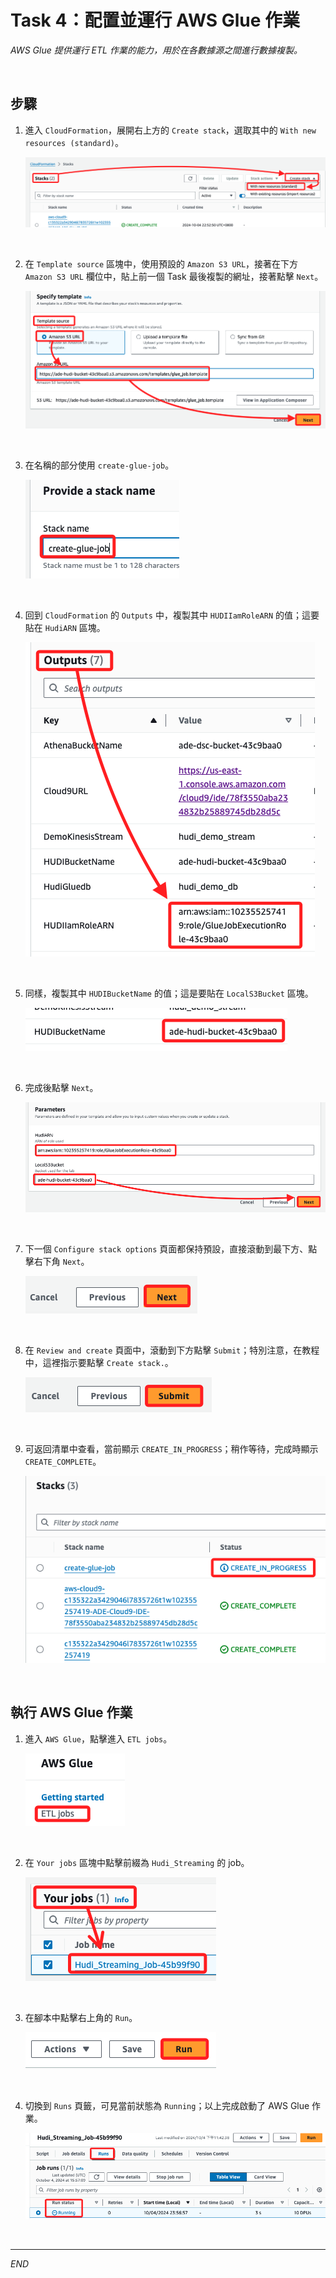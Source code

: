 # Task 4：配置並運行 AWS Glue 作業

_AWS Glue 提供運行 ETL 作業的能力，用於在各數據源之間進行數據複製。_

<br>

## 步驟

1. 進入 `CloudFormation`，展開右上方的 `Create stack`，選取其中的 `With new resources (standard)`。

    ![](images/img_26.png)

<br>

2. 在 `Template source` 區塊中，使用預設的 `Amazon S3 URL`，接著在下方 `Amazon S3 URL` 欄位中，貼上前一個 Task 最後複製的網址，接著點擊 `Next`。

    ![](images/img_27.png)

<br>

3. 在名稱的部分使用 `create-glue-job`。

    ![](images/img_28.png)

<br>

4. 回到 `CloudFormation` 的 `Outputs` 中，複製其中 `HUDIIamRoleARN` 的值；這要貼在 `HudiARN` 區塊。

    ![](images/img_29.png)

<br>

5. 同樣，複製其中 `HUDIBucketName` 的值；這是要貼在 `LocalS3Bucket` 區塊。

    ![](images/img_30.png)

<br>

6. 完成後點擊 `Next`。

    ![](images/img_31.png)

<br>

7. 下一個 `Configure stack options` 頁面都保持預設，直接滾動到最下方、點擊右下角 `Next`。

    ![](images/img_32.png)

<br>

8. 在 `Review and create` 頁面中，滾動到下方點擊 `Submit`；特別注意，在教程中，這裡指示要點擊 `Create stack.`。

    ![](images/img_33.png)

<br>

9. 可返回清單中查看，當前顯示 `CREATE_IN_PROGRESS`；稍作等待，完成時顯示 `CREATE_COMPLETE`。

    ![](images/img_34.png)

<br>

## 執行 AWS Glue 作業

1. 進入 `AWS Glue`，點擊進入 `ETL jobs`。

    ![](images/img_35.png)

<br>

2. 在 `Your jobs` 區塊中點擊前綴為 `Hudi_Streaming` 的 job。

    ![](images/img_36.png)

<br>

3. 在腳本中點擊右上角的 `Run`。

    ![](images/img_37.png)

<br>

4. 切換到 `Runs` 頁籤，可見當前狀態為 `Running`；以上完成啟動了 AWS Glue 作業。

    ![](images/img_38.png)

<br>

___

_END_